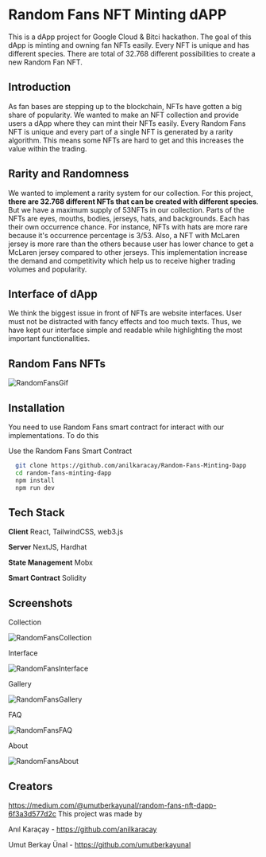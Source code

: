# Random Fans NFT Minting dAPP

This is a dApp project for Google Cloud & Bitci hackathon. The goal of this dApp is minting and owning fan NFTs easily. Every NFT is unique and has different species. There are total of 32.768 different possibilities to create a new Random Fan NFT.

## Introduction
As fan bases are stepping up to the blockchain, NFTs have gotten a big share of popularity. We wanted to make an NFT collection and provide users a dApp where they can mint their NFTs easily. Every Random Fans NFT is unique and every part of a single NFT is generated by a rarity algorithm. This means some NFTs are hard to get and this increases the value within the trading.

## Rarity and Randomness

We wanted to implement a rarity system for our collection. For this project, **there are 32.768 different NFTs that can be created with different species**. But we have a maximum supply of 53NFTs in our collection. Parts of the NFTs are eyes, mouths, bodies, jerseys, hats, and backgrounds. Each has their own occurrence chance. For instance, NFTs with hats are more rare because it's occurrence percentage is 3/53. Also, a NFT with McLaren jersey is more rare than the others because user has lower chance to get a McLaren jersey compared to other jerseys. This implementation increase the demand and competitivity which help us to receive higher trading volumes and popularity.

## Interface of dApp
We think the biggest issue in front of NFTs are website interfaces. User must not be distracted with fancy effects and too much texts. Thus, we have kept our interface simple and readable while highlighting the most important functionalities.

## Random Fans NFTs

![RandomFansGif](https://media.giphy.com/media/yedv1Ql3RlXB8r2nsl/giphy.gif)

## Installation

You need to use Random Fans smart contract for interact with our implementations. To do this

Use the Random Fans Smart Contract

```bash
  git clone https://github.com/anilkaracay/Random-Fans-Minting-Dapp
  cd random-fans-minting-dapp
  npm install
  npm run dev
```

## Tech Stack

**Client** React, TailwindCSS, web3.js

**Server** NextJS, Hardhat

**State Management** Mobx

**Smart Contract** Solidity

## Screenshots
Collection

![RandomFansCollection](https://i.imgur.com/sjgVjqW.png)

Interface

![RandomFansInterface](https://i.imgur.com/rp3aADV.png)

Gallery

![RandomFansGallery](https://i.imgur.com/8P7Yk14.png)

FAQ

![RandomFansFAQ](https://i.imgur.com/3zTWXq3.png)

About

![RandomFansAbout](https://i.imgur.com/2Fb8Bor.png)


## Creators
https://medium.com/@umutberkayunal/random-fans-nft-dapp-6f3a3d577d2c
This project was made by

Anıl Karaçay - https://github.com/anilkaracay

Umut Berkay Ünal - https://github.com/umutberkayunal
